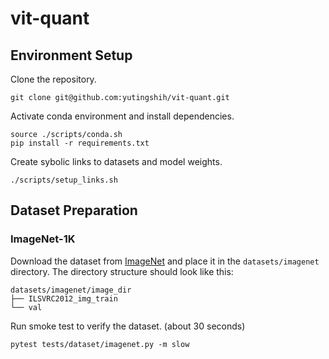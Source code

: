 # vit-quant

## Environment Setup

Clone the repository.

```shell
git clone git@github.com:yutingshih/vit-quant.git
```

Activate conda environment and install dependencies.

```shell
source ./scripts/conda.sh
pip install -r requirements.txt
```

Create sybolic links to datasets and model weights.

```shell
./scripts/setup_links.sh
```

## Dataset Preparation

### ImageNet-1K

Download the dataset from [ImageNet](http://www.image-net.org/) and place it in the `datasets/imagenet` directory. The directory structure should look like this:

```
datasets/imagenet/image_dir
├── ILSVRC2012_img_train
└── val
```

Run smoke test to verify the dataset. (about 30 seconds)

```shell
pytest tests/dataset/imagenet.py -m slow
```
